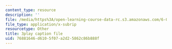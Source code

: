```yaml
---
content_type: resource
description: ''
file: /media/https%3A/open-learning-course-data-rc.s3.amazonaws.com/6-00sc-introduction-to-computer-science-and-programming-spring-2011/76881646d6105f07a2d25862c86b888f_FBKxrPEeCSU.vtt
file_type: application/x-subrip
resourcetype: Other
title: 3play caption file
uid: 76881646-d610-5f07-a2d2-5862c86b888f
---
```

